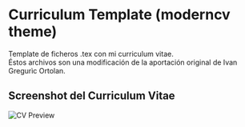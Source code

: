 # Curriculum Template (moderncv theme)
Template de ficheros .tex con mi curriculum vitae.   
Éstos archivos son una modificación de la aportación original de Ivan Gregurìc Ortolan. 

## Screenshot del Curriculum Vitae

![CV Preview](https://github.com/OscarAzeem/Cv_template/blob/master/cv_screenshot.png)
